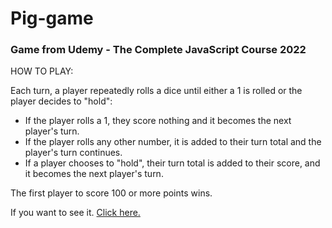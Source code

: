 <h1>Pig-game</h1>
<h3>Game from Udemy - The Complete JavaScript Course 2022</h3>
<p>HOW TO PLAY:</p> 
    <p>Each turn, a player repeatedly rolls a dice until either a 1 is rolled or the player decides to "hold":</p>
<ul>
    <li>If the player rolls a 1, they score nothing and it becomes the next player's turn.</li>
    <li>If the player rolls any other number, it is added to their turn total and the player's turn continues.</li>
    <li>If a player chooses to "hold", their turn total is added to their score, and it becomes the next player's turn.</li>
    </ul>
<p>The first player to score 100 or more points wins.</p>
<p> If you want to see it. <a href="https://dimitarmitev92.github.io/Pig-game/">Click here.</a></p>

